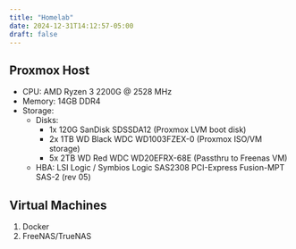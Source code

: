 ```yaml
---
title: "Homelab"
date: 2024-12-31T14:12:57-05:00
draft: false
---
```


## Proxmox Host

* CPU: AMD Ryzen 3 2200G @ 2528 MHz
* Memory: 14GB DDR4 
* Storage:
  * Disks:
    * 1x 120G SanDisk SDSSDA12 (Proxmox LVM boot disk)
    * 2x 1TB WD Black WDC WD1003FZEX-0 (Proxmox ISO/VM storage)
    * 5x 2TB WD Red WDC WD20EFRX-68E (Passthru to Freenas VM)
  * HBA: LSI Logic / Symbios Logic SAS2308 PCI-Express Fusion-MPT SAS-2 (rev 05)

## Virtual Machines

1. Docker
2. FreeNAS/TrueNAS


